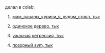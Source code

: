 
делал в colab:

1. [мам_пацаны_курили_я_рядом_стоял, тык](https://colab.research.google.com/github/artesby/ds_ml2k18/blob/master/one.ipynb)

2. [одинокое дерево, тык](https://colab.research.google.com/github/artesby/ds_ml2k18/blob/master/two.ipynb)

3. [ужасная регрессия, тык](https://colab.research.google.com/github/artesby/ds_ml2k18/blob/master/three.ipynb)

4. [позорный svm, тык](https://colab.research.google.com/github/artesby/ds_ml2k18/blob/master/four.ipynb)
